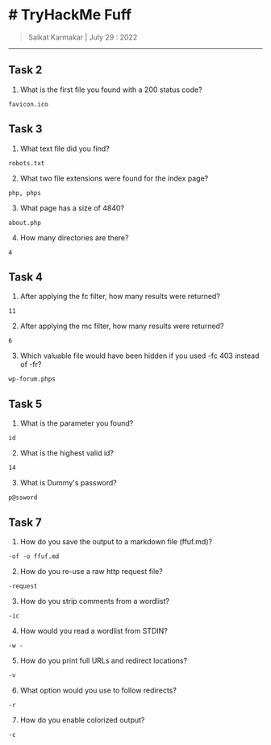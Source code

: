 # # TryHackMe Fuff

> Saikat Karmakar | July 29 : 2022

---

## Task 2
1. What is the first file you found with a 200 status code?
```
favicon.ico
```

## Task 3
1. What text file did you find?
```
robots.txt
```
2. What two file extensions were found for the index page?
```
php, phps
```
3. What page has a size of 4840?
```
about.php
```
4. How many directories are there?
```
4
```

## Task 4
1. After applying the fc filter, how many results were returned?
```
11
```
2. After applying the mc filter, how many results were returned?
```
6
```
3. Which valuable file would have been hidden if you used -fc 403 instead of -fr?
```
wp-forum.phps
```

## Task 5
1. What is the parameter you found?
```
id
```
2. What is the highest valid id?
```
14
```
3. What is Dummy's password?
```
p@ssword
```

## Task 7
1. How do you save the output to a markdown file (ffuf.md)?
```
-of -o ffuf.md
```
2. How do you re-use a raw http request file?
```
-request
```
3. How do you strip comments from a wordlist?
```
-ic
```
4. How would you read a wordlist from STDIN?
```
-w -
```
5. How do you print full URLs and redirect locations?
```
-v 
```
6. What option would you use to follow redirects?
```
-r 
```
7. How do you enable colorized output?
```
-c 
```
